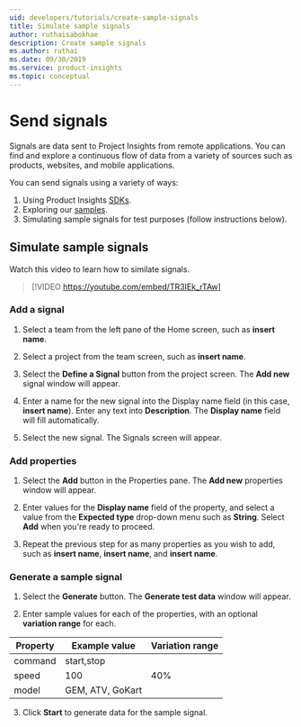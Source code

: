 ```yaml
---
uid: developers/tutorials/create-sample-signals
title: Simulate sample signals
author: ruthaisabokhae
description: Create sample signals
ms.author: ruthai
ms.date: 09/30/2019
ms.service: product-insights
ms.topic: conceptual
---
```


# Send signals 

Signals are data sent to Project Insights from remote applications. You can find and explore a continuous flow of data from a variety of sources such as products, websites, and mobile applications.    

You can send signals using a variety of ways:  

1. Using Product Insights [SDKs](../dev-resources/index.md).  
2. Exploring our [samples](explore-samples.md).  
3. Simulating sample signals for test purposes (follow instructions below).  


## Simulate sample signals  
Watch this video to learn how to similate signals.  

>[!VIDEO https://youtube.com/embed/TR3IEk_rTAw] 

### Add a signal

1. Select a team from the left pane of the Home screen, such as **insert name**.

1. Select a project from the team screen, such as **insert name**.

1. Select the **Define a Signal** button from the project screen. The **Add new** signal window will appear.

1. Enter a name for the new signal into the Display name field (in this case, **insert name**). Enter any text into **Description**. The **Display name** field will fill automatically.

1. Select the new signal. The Signals screen will appear.

### Add properties

1. Select the **Add** button in the Properties pane. The **Add new** properties window will appear.

1. Enter values for the **Display name** field of the property, and select a value from
the **Expected type** drop-down menu such as **String**. Select **Add** when you're ready to proceed.

1. Repeat the previous step for as many properties as you wish to add, such as **insert name**, **insert name**, and **insert name**.

### Generate a sample signal

1. Select the **Generate** button. The **Generate test data** window will appear.

2. Enter sample values for each of the properties, with an optional **variation range** for each.

|Property|Example value|Variation range|
|--------|-------------|---------------|
|command|start,stop|
|speed|100|40%|
|model|GEM, ATV, GoKart|

3. Click **Start** to generate data for the sample signal.

